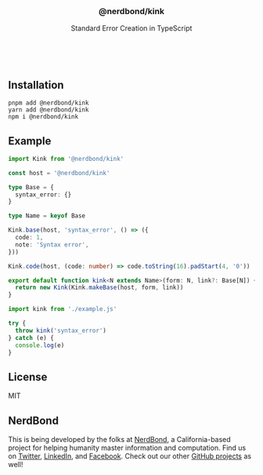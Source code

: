 <br/>
<br/>
<br/>
<br/>
<br/>
<br/>
<br/>

<h3 align='center'>@nerdbond/kink</h3>
<p align='center'>
  Standard Error Creation in TypeScript
</p>

<br/>
<br/>
<br/>

## Installation

```
pnpm add @nerdbond/kink
yarn add @nerdbond/kink
npm i @nerdbond/kink
```

## Example

```ts
import Kink from '@nerdbond/kink'

const host = '@nerdbond/kink'

type Base = {
  syntax_error: {}
}

type Name = keyof Base

Kink.base(host, 'syntax_error', () => ({
  code: 1,
  note: 'Syntax error',
}))

Kink.code(host, (code: number) => code.toString(16).padStart(4, '0'))

export default function kink<N extends Name>(form: N, link?: Base[N]) {
  return new Kink(Kink.makeBase(host, form, link))
}
```

```ts
import kink from './example.js'

try {
  throw kink('syntax_error')
} catch (e) {
  console.log(e)
}
```

## License

MIT

## NerdBond

This is being developed by the folks at [NerdBond](https://nerd.bond), a
California-based project for helping humanity master information and
computation. Find us on [Twitter](https://twitter.com/nerdbond),
[LinkedIn](https://www.linkedin.com/company/nerdbond), and
[Facebook](https://www.facebook.com/nerdbond). Check out our other
[GitHub projects](https://github.com/nerdbond) as well!
